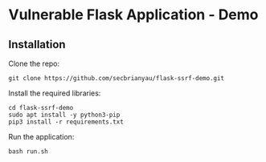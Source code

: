 # Vulnerable Flask Application - Demo

## Installation

Clone the repo:

```
git clone https://github.com/secbrianyau/flask-ssrf-demo.git
```

Install the required libraries:

```
cd flask-ssrf-demo
sudo apt install -y python3-pip
pip3 install -r requirements.txt
```

Run the application:

```
bash run.sh
```
